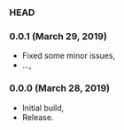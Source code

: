 ### HEAD

### 0.0.1 (March 29, 2019)

  * Fixed some minor issues,
  * ...,


### 0.0.0 (March 28, 2019)

  * Initial build,
  * Release.
